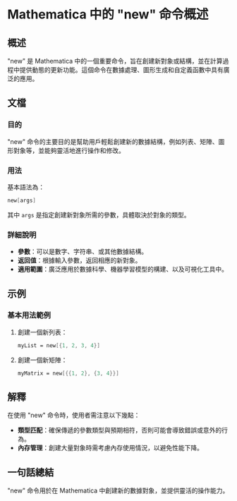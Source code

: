 <!--
Meta Description: # Mathematica 中的 "new" 命令概述 ## 概述 "new" 是 Mathematica 中的一個重要命令，旨在創建新對象或結構，並在計算過程中提供動態的更新功能。這個命令在數據處理、圖形生成和自定義函數中具有廣泛的應用。 ## 文檔 ### 目的 "new" 命令的主要目的是幫助...
Meta Keywords: new, mathematica, args, 命令概述, 中的一個重要命令
-->

# Mathematica 中的 "new" 命令概述

## 概述
"new" 是 Mathematica 中的一個重要命令，旨在創建新對象或結構，並在計算過程中提供動態的更新功能。這個命令在數據處理、圖形生成和自定義函數中具有廣泛的應用。

## 文檔
### 目的
"new" 命令的主要目的是幫助用戶輕鬆創建新的數據結構，例如列表、矩陣、圖形對象等，並能夠靈活地進行操作和修改。

### 用法
基本語法為：
```mathematica
new[args]
```
其中 `args` 是指定創建新對象所需的參數，具體取決於對象的類型。

### 詳細說明
- **參數**：可以是數字、字符串、或其他數據結構。
- **返回值**：根據輸入參數，返回相應的新對象。
- **適用範圍**：廣泛應用於數據科學、機器學習模型的構建、以及可視化工具中。

## 示例
### 基本用法範例
1. 創建一個新列表：
   ```mathematica
   myList = new[{1, 2, 3, 4}]
   ```
2. 創建一個新矩陣：
   ```mathematica
   myMatrix = new[{{1, 2}, {3, 4}}]
   ```

## 解釋
在使用 "new" 命令時，使用者需注意以下幾點：
- **類型匹配**：確保傳遞的參數類型與預期相符，否則可能會導致錯誤或意外的行為。
- **內存管理**：創建大量對象時需考慮內存使用情況，以避免性能下降。

## 一句話總結
"new" 命令用於在 Mathematica 中創建新的數據對象，並提供靈活的操作能力。